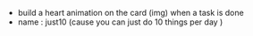 - build a heart animation on the card (img) when a task is done
- name : just10 (cause you can just do 10 things per day )
